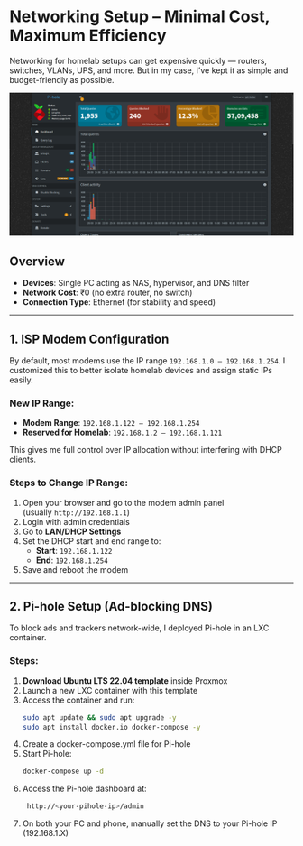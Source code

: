 # Networking Setup – Minimal Cost, Maximum Efficiency

Networking for homelab setups can get expensive quickly — routers, switches, VLANs, UPS, and more. But in my case, I’ve kept it as simple and budget-friendly as possible.

![PI-hole Dashboard](../../assets/screenshots/pi-hole.png)

## Overview

- **Devices**: Single PC acting as NAS, hypervisor, and DNS filter
- **Network Cost**: ₹0 (no extra router, no switch)
- **Connection Type**: Ethernet (for stability and speed)

---

## 1. ISP Modem Configuration

By default, most modems use the IP range `192.168.1.0 – 192.168.1.254`. I customized this to better isolate homelab devices and assign static IPs easily.

### New IP Range:

- **Modem Range**: `192.168.1.122 – 192.168.1.254`
- **Reserved for Homelab**: `192.168.1.2 – 192.168.1.121`

This gives me full control over IP allocation without interfering with DHCP clients.

### Steps to Change IP Range:

1. Open your browser and go to the modem admin panel  
   (usually `http://192.168.1.1`)
2. Login with admin credentials
3. Go to **LAN/DHCP Settings**
4. Set the DHCP start and end range to:  
   - **Start**: `192.168.1.122`  
   - **End**: `192.168.1.254`
5. Save and reboot the modem

---

## 2. Pi-hole Setup (Ad-blocking DNS)

To block ads and trackers network-wide, I deployed Pi-hole in an LXC container.

### Steps:

1. **Download Ubuntu LTS 22.04 template** inside Proxmox
2. Launch a new LXC container with this template
3. Access the container and run:
   ```bash
   sudo apt update && sudo apt upgrade -y
   sudo apt install docker.io docker-compose -y
4. Create a docker-compose.yml file for Pi-hole 
5. Start Pi-hole:
    ```bash
    docker-compose up -d
    ```
6. Access the Pi-hole dashboard at:
    ```bash
     http://<your-pihole-ip>/admin
    ```
7. On both your PC and phone, manually set the DNS to your Pi-hole IP (192.168.1.X)